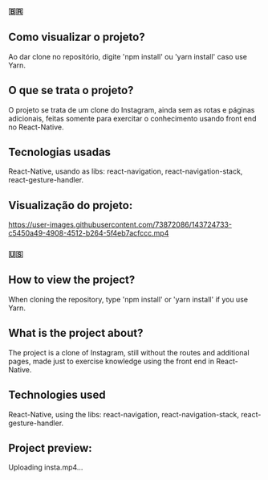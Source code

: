### 🇧🇷

## Como visualizar o projeto?
Ao dar clone no repositório, digite 'npm install' ou 'yarn install' caso use Yarn.

## O que se trata o projeto?
O projeto se trata de um clone do Instagram, ainda sem as rotas e páginas adicionais, feitas somente para exercitar o conhecimento usando front end no React-Native.

## Tecnologias usadas
React-Native, usando as libs: react-navigation, react-navigation-stack, react-gesture-handler.

## Visualização do projeto:

https://user-images.githubusercontent.com/73872086/143724733-c5450a49-4908-4512-b264-5f4eb7acfccc.mp4

### 🇺🇸

## How to view the project?
When cloning the repository, type 'npm install' or 'yarn install' if you use Yarn.

## What is the project about?
The project is a clone of Instagram, still without the routes and additional pages, made just to exercise knowledge using the front end in React-Native.

## Technologies used
React-Native, using the libs: react-navigation, react-navigation-stack, react-gesture-handler.

## Project preview:

Uploading insta.mp4…
